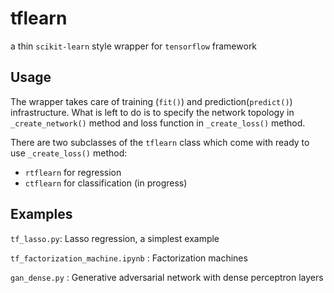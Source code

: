 # tflearn
a thin `scikit-learn` style wrapper for  `tensorflow` framework

## Usage 
The wrapper takes care of training (`fit()`) and prediction(`predict()`) infrastructure.
What is left to do is to specify the network topology in `_create_network()` method and 
loss function in `_create_loss()` method.

There are two subclasses of the `tflearn` class 
which come with ready to use `_create_loss()` method:
 + `rtflearn` for regression 
 + `ctflearn` for classification (in progress)


## Examples

`tf_lasso.py`: Lasso regression, a simplest example

`tf_factorization_machine.ipynb` : Factorization machines

`gan_dense.py` :  Generative adversarial network with dense perceptron layers
